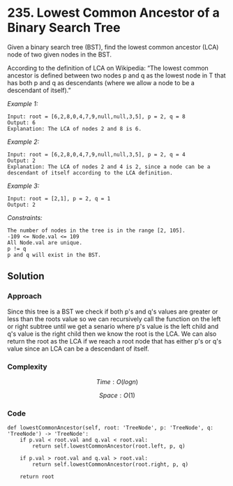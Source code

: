 # 235. Lowest Common Ancestor of a Binary Search Tree
Given a binary search tree (BST), find the lowest common ancestor (LCA) node of two given nodes in the BST.

According to the definition of LCA on Wikipedia: “The lowest common ancestor is defined between two nodes p and q as the lowest node in T that has both p and q as descendants (where we allow a node to be a descendant of itself).”

*Example 1:*

```
Input: root = [6,2,8,0,4,7,9,null,null,3,5], p = 2, q = 8
Output: 6
Explanation: The LCA of nodes 2 and 8 is 6.
```

*Example 2:*

```
Input: root = [6,2,8,0,4,7,9,null,null,3,5], p = 2, q = 4
Output: 2
Explanation: The LCA of nodes 2 and 4 is 2, since a node can be a descendant of itself according to the LCA definition.
```

*Example 3:*

```
Input: root = [2,1], p = 2, q = 1
Output: 2
```

*Constraints:*

```
The number of nodes in the tree is in the range [2, 105].
-109 <= Node.val <= 109
All Node.val are unique.
p != q
p and q will exist in the BST.
```

## Solution

### Approach
Since this tree is a BST we check if both p's and q's values are greater or less than the roots value so we can recursively call the function on the left or right subtree until we get a senario where p's value is the left child and q's value is the right child then we know the root is the LCA. We can also return the root as the LCA if we reach a root node that has either p's or q's value since an LCA can be a descendant of itself.

### Complexity
$$Time: O(logn)$$

$$Space: O(1)$$

### Code
```
def lowestCommonAncestor(self, root: 'TreeNode', p: 'TreeNode', q: 'TreeNode') -> 'TreeNode':
    if p.val < root.val and q.val < root.val:
        return self.lowestCommonAncestor(root.left, p, q)
    
    if p.val > root.val and q.val > root.val:
        return self.lowestCommonAncestor(root.right, p, q)
    
    return root
```